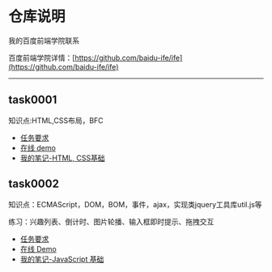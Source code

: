 # 仓库说明

我的百度前端学院联系

百度前端学院详情：[https://github.com/baidu-ife/ife](https://github.com/baidu-ife/ife)

---

## task0001

知识点:HTML,CSS布局，BFC


* [任务要求](https://github.com/baidu-ife/ife/tree/master/task/task0001)
* [在线 demo](http://reversefuture.github.io/ife-homework/task0001/blog/index.html)
* [我的笔记-HTML, CSS基础]()

## task0002

知识点：ECMAScript，DOM，BOM，事件，ajax，实现类jquery工具库util.js等

练习：兴趣列表、倒计时、图片轮播、输入框即时提示、拖拽交互

* [任务要求](https://github.com/baidu-ife/ife/tree/master/task/task0002)
* [在线 Demo](http://reversefuture.github.io/ife-homework/task0002/index.html)
* [我的笔记-JavaScript 基础]()